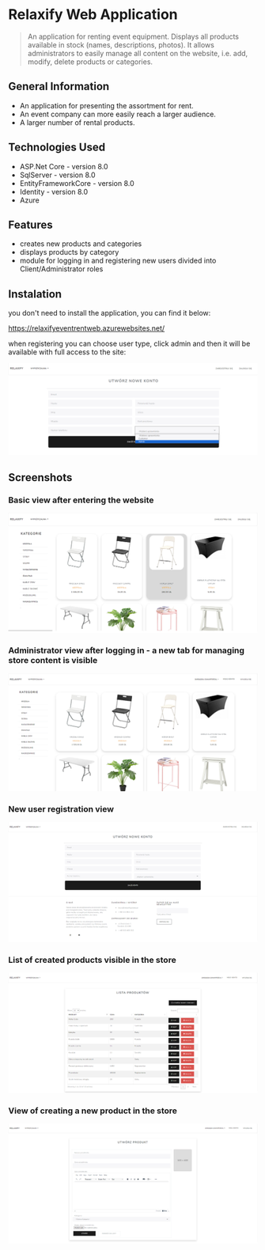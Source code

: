 # Relaxify Web Application

> An application for renting event equipment. Displays all products available in stock (names, descriptions, photos). It allows administrators to easily manage all content on the website, i.e. add, modify, delete products or categories.

## General Information
- An application for presenting the assortment for rent.
- An event company can more easily reach a larger audience.
- A larger number of rental products.


## Technologies Used
- ASP.Net Core - version 8.0
- SqlServer - version 8.0
- EntityFrameworkCore - version 8.0
- Identity - version 8.0
- Azure


## Features
- creates new products and categories
- displays products by category
- module for logging in and registering new users divided into Client/Administrator roles

## Instalation
you don't need to install the application, you can find it below:

https://relaxifyeventrentweb.azurewebsites.net/

when registering you can choose user type, click admin and then it will be available with full access to the site:


![Relaxify](./Screenshots/rejestracja.png)



## Screenshots
### Basic view after entering the website
![Relaxify](./Screenshots/indexwithoutlogin.png)
### Administrator view after logging in - a new tab for managing store content is visible
![Relaxify](./Screenshots/RelaxifyIndex.png)
### New user registration view
![Relaxify](./Screenshots/createNewAccount.png)
### List of created products visible in the store
![Relaxify](./Screenshots/productList.png)
### View of creating a new product in the store
![Relaxify](./Screenshots/createnewProduct.png)





<!-- Optional -->
<!-- ## License -->
<!-- This project is open source and available under the [... License](). -->

<!-- You don't have to include all sections - just the one's relevant to your project -->
